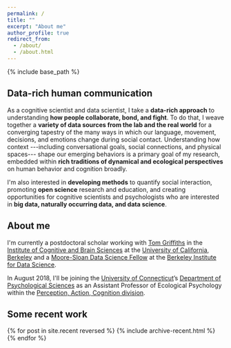 ```yaml
---
permalink: /
title: ""
excerpt: "About me"
author_profile: true
redirect_from:
  - /about/
  - /about.html
---
```


{% include base_path %}

## Data-rich human communication

As a cognitive scientist and data scientist, I take a **data-rich approach** to
understanding **how people collaborate, bond, and fight**. To do that, I
weave together a **variety of data sources from the lab and the real world**
for a converging tapestry of the many ways in which our language, movement,
decisions, and emotions change during social contact. Understanding how context
---including conversational goals, social connections, and physical spaces---
shape our emerging behaviors is a primary goal of my research, embedded
within **rich traditions of dynamical and ecological perspectives** on human
behavior and cognition broadly.

I'm also interested in **developing methods** to quantify social interaction,
promoting **open science** research and education, and creating opportunities
for cognitive scientists and psychologists who are interested in **big data,
naturally occurring data, and data science**.

## About me

I'm currently a postdoctoral scholar working with
[Tom Griffiths](http://cocosci.berkeley.edu/tom/) in the
[Institute of Cognitive and Brain Sciences](http://icbs.berkeley.edu/)
at the [University of California, Berkeley](http://www.berkeley.edu/)
and a [Moore-Sloan Data Science Fellow](http://msdse.org/)
at the [Berkeley Institute for Data Science](http://bids.berkeley.edu/).

In August 2018, I'll be joining the
[University of Connecticut](https://uconn.edu/)’s
[Department of Psychological Sciences](https://psych.uconn.edu/) as an
Assistant Professor of Ecological Psychology within the [Perception, Action,
Cognition
division](https://psych.uconn.edu/perception-action-cognition-division/).

## Some recent work

{% for post in site.recent reversed %}
  {% include archive-recent.html %}
{% endfor %}
